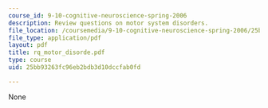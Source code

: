 ```yaml
---
course_id: 9-10-cognitive-neuroscience-spring-2006
description: Review questions on motor system disorders.
file_location: /coursemedia/9-10-cognitive-neuroscience-spring-2006/25bb93263fc96eb2bdb3d10dccfab0fd_rq_motor_disorde.pdf
file_type: application/pdf
layout: pdf
title: rq_motor_disorde.pdf
type: course
uid: 25bb93263fc96eb2bdb3d10dccfab0fd

---
```

None